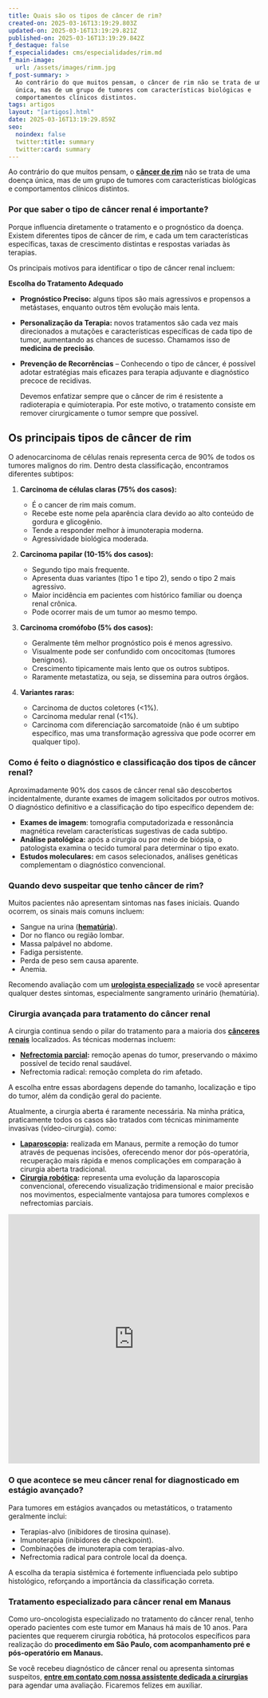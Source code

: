 ```yaml
---
title: Quais são os tipos de câncer de rim?
created-on: 2025-03-16T13:19:29.803Z
updated-on: 2025-03-16T13:19:29.821Z
published-on: 2025-03-16T13:19:29.842Z
f_destaque: false
f_especialidades: cms/especialidades/rim.md
f_main-image:
  url: /assets/images/rimm.jpg
f_post-summary: >
  Ao contrário do que muitos pensam, o câncer de rim não se trata de uma doença
  única, mas de um grupo de tumores com características biológicas e
  comportamentos clínicos distintos.
tags: artigos
layout: "[artigos].html"
date: 2025-03-16T13:19:29.859Z
seo:
  noindex: false
  twitter:title: summary
  twitter:card: summary
---
```

Ao contrário do que muitos pensam, o **[câncer de rim](https://uroconsult.com.br/artigos/c%C3%A2ncer-de-rim-no-amazonas-qual-a-preval%C3%AAncia-na-regi%C3%A3o/)** não se trata de uma doença única, mas de um grupo de tumores com características biológicas e comportamentos clínicos distintos.

### Por que saber o tipo de câncer renal é importante?

Porque influencia diretamente o tratamento e o prognóstico da doença. Existem diferentes tipos de câncer de rim, e cada um tem características específicas, taxas de crescimento distintas e respostas variadas às terapias.

Os principais motivos para identificar o tipo de câncer renal incluem:

**Escolha do Tratamento Adequado** 

* **Prognóstico Preciso:** alguns tipos são mais agressivos e propensos a metástases, enquanto outros têm evolução mais lenta.
* **Personalização da Terapia:** novos tratamentos são cada vez mais direcionados a mutações e características específicas de cada tipo de tumor, aumentando as chances de sucesso. Chamamos isso de **medicina de precisão**.
* **Prevenção de Recorrências** – Conhecendo o tipo de câncer, é possível adotar estratégias mais eficazes para terapia adjuvante e diagnóstico precoce de recidivas.

  Devemos enfatizar sempre que o câncer de rim é resistente a radioterapia e quimioterapia. Por este motivo, o tratamento consiste em remover cirurgicamente o tumor sempre que possível.

## Os principais tipos de câncer de rim

O adenocarcinoma de células renais representa cerca de 90% de todos os tumores malignos do rim. Dentro desta classificação, encontramos diferentes subtipos:

1. **Carcinoma de células claras (75% dos casos):**

   * É o cancer de rim mais comum.
   * Recebe este nome pela aparência clara devido ao alto conteúdo de gordura e glicogênio.
   * Tende a responder melhor à imunoterapia moderna.
   * Agressividade biológica moderada.
2. **Carcinoma papilar (10-15% dos casos):**

   * Segundo tipo mais frequente.
   * Apresenta duas variantes (tipo 1 e tipo 2), sendo o tipo 2 mais agressivo.
   * Maior incidência em pacientes com histórico familiar ou doença renal crônica.
   * Pode ocorrer mais de um tumor ao mesmo tempo.
3. **Carcinoma cromófobo (5% dos casos):**

   * Geralmente têm melhor prognóstico pois é menos agressivo.
   * Visualmente pode ser confundido com oncocitomas (tumores benignos).
   * Crescimento tipicamente mais lento que os outros subtipos.
   * Raramente metastatiza, ou seja, se dissemina para outros órgãos.
4. **Variantes raras:**

   * Carcinoma de ductos coletores (<1%).
   * Carcinoma medular renal (<1%).
   * Carcinoma com diferenciação sarcomatoide (não é um subtipo específico, mas uma transformação agressiva que pode ocorrer em qualquer tipo).

### Como é feito o diagnóstico e classificação dos tipos de câncer renal?

Aproximadamente 90% dos casos de câncer renal são descobertos incidentalmente, durante exames de imagem solicitados por outros motivos. O diagnóstico definitivo e a classificação do tipo específico dependem de:

* **Exames de imagem**: tomografia computadorizada e ressonância magnética revelam características sugestivas de cada subtipo.
* **Análise patológica:** após a cirurgia ou por meio de biópsia, o patologista examina o tecido tumoral para determinar o tipo exato.
* **Estudos moleculares:** em casos selecionados, análises genéticas complementam o diagnóstico convencional.

### Quando devo suspeitar que tenho câncer de rim?

Muitos pacientes não apresentam sintomas nas fases iniciais. Quando ocorrem, os sinais mais comuns incluem:

* Sangue na urina (**[hematúria](https://uroconsult.com.br/artigos/hematuria-diagnostico-e-tratamento-do-sangramento-urinario/)**).
* Dor no flanco ou região lombar.
* Massa palpável no abdome.
* Fadiga persistente.
* Perda de peso sem causa aparente.
* Anemia.

Recomendo avaliação com um **[urologista especializado](https://uroconsult.com.br/artigos/urologista-em-manaus/)** se você apresentar qualquer destes sintomas, especialmente sangramento urinário (hematúria).

### Cirurgia avançada para tratamento do câncer renal

A cirurgia continua sendo o pilar do tratamento para a maioria dos **[cânceres renais](https://uroconsult.com.br/artigos/c%C3%A2ncer-de-rim-da-crescente-incid%C3%AAncia-%C3%A0-nefrectomia-parcial/)** localizados. As técnicas modernas incluem:

* **[Nefrectomia parcial](https://uroconsult.com.br/artigos/c%C3%A2ncer-de-rim-da-crescente-incid%C3%AAncia-%C3%A0-nefrectomia-parcial/):** remoção apenas do tumor, preservando o máximo possível de tecido renal saudável.
* Nefrectomia radical: remoção completa do rim afetado.

A escolha entre essas abordagens depende do tamanho, localização e tipo do tumor, além da condição geral do paciente.

Atualmente, a cirurgia aberta é raramente necessária. Na minha prática, praticamente todos os casos são tratados com técnicas minimamente invasivas (vídeo-cirurgia). como:

* **[Laparoscopia](https://uroconsult.com.br/artigos/retirada-do-rim-por-laparoscopia-como-e-feita/):** realizada em Manaus, permite a remoção do tumor através de pequenas incisões, oferecendo menor dor pós-operatória, recuperação mais rápida e menos complicações em comparação à cirurgia aberta tradicional.
* **[Cirurgia robótica](https://uroconsult.com.br/artigos/rob%C3%B3tica-na-cirurgia-de-pr%C3%B3stata-entendendo-as-partes-do-sistema-cir%C3%BArgico/):** representa uma evolução da laparoscopia convencional, oferecendo visualização tridimensional e maior precisão nos movimentos, especialmente vantajosa para tumores complexos e nefrectomias parciais.

<div style="text-align: center; margin-bottom: 20px;">
  <iframe
    width="100%"
    height="500"
    src="https://www.youtube.com/embed/xMK56iSeqQU"
    title="Veja como acontece uma cirurgia robótica #cancerderim #cancerdeprostata #cirurgiarobotica"
    frameborder="0"
    allow="accelerometer; autoplay; clipboard-write; encrypted-media; gyroscope; picture-in-picture; web-share"
    referrerpolicy="strict-origin-when-cross-origin"
    allowfullscreen
    id="responsive-video"
    style="max-width: 800px; margin: 0 auto; display: block;"
  ></iframe>
  <script>
    function adjustIframeHeight() {
      var iframe = document.getElementById('responsive-video');
      if (window.innerWidth < 768) {
        iframe.style.height = '300px'; // Altura para celular
      } else {
        iframe.style.height = '500px'; // Altura para desktop
      }
    }  </script>
</div>

### O que acontece se meu câncer renal for diagnosticado em estágio avançado?

Para tumores em estágios avançados ou metastáticos, o tratamento geralmente inclui:

* Terapias-alvo (inibidores de tirosina quinase).
* Imunoterapia (inibidores de checkpoint).
* Combinações de imunoterapia com terapias-alvo.
* Nefrectomia radical para controle local da doença.

A escolha da terapia sistêmica é fortemente influenciada pelo subtipo histológico, reforçando a importância da classificação correta.

### Tratamento especializado para câncer renal em Manaus

Como uro-oncologista especializado no tratamento do câncer renal, tenho operado pacientes com este tumor em Manaus há mais de 10 anos. Para pacientes que requerem cirurgia robótica, há protocolos específicos para realização do **procedimento em São Paulo, com acompanhamento pré e pós-operatório em Manaus.**

Se você recebeu diagnóstico de câncer renal ou apresenta sintomas suspeitos, **[entre em contato com nossa assistente dedicada a cirurgias](https://api.whatsapp.com/send?phone=5592982252490)** para agendar uma avaliação. Ficaremos felizes em auxiliar.